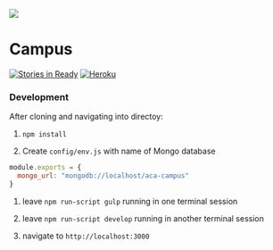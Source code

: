 ![](http://static1.squarespace.com/static/538f3fcde4b05c5fecc7a40e/t/538f48a4e4b00d94e8c253b3/1453396632576/?format=400w)
# Campus
[![Stories in Ready](https://badge.waffle.io/AustinCodingAcademy/aca-campus.png?label=ready&title=Ready)](http://waffle.io/AustinCodingAcademy/aca-campus)
[![Heroku](https://heroku-badge.herokuapp.com/?app=aca-campus)](http://aca-campus.herokuapp.com)

### Development

After cloning and navigating into directoy:

1. `npm install`

1. Create `config/env.js` with name of Mongo database
  ```javascript
  module.exports = {
    mongo_url: "mongodb://localhost/aca-campus"
  }
  ```
  
1. leave `npm run-script gulp` running in one terminal session

1. leave `npm run-script develop` running in another terminal session

1. navigate to `http://localhost:3000`
